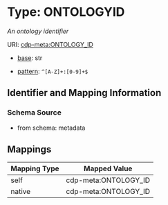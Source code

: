 # Type: ONTOLOGYID




_An ontology identifier_



URI: [cdp-meta:ONTOLOGY_ID](metadataONTOLOGY_ID)

* [base](https://w3id.org/linkml/base): str




* [pattern](https://w3id.org/linkml/pattern): `^[A-Z]+:[0-9]+$`






## Identifier and Mapping Information







### Schema Source


* from schema: metadata




## Mappings

| Mapping Type | Mapped Value |
| ---  | ---  |
| self | cdp-meta:ONTOLOGY_ID |
| native | cdp-meta:ONTOLOGY_ID |
